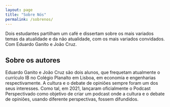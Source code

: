 ```yaml
---
layout: page
title: "Sobre Nós"
permalink: /sobrenos/
---
```


Dois estudantes partilham um café e dissertam sobre os mais variados temas da atualidade e da não atualidade, com os mais variados convidados. Com Eduardo Ganito e João Cruz.

## Sobre os autores

Eduardo Ganito e João Cruz são dois alunos, que frequetam atualmente o currículo IB no Colégio Planalto em Lisboa, em economia e engenharias respectivamente. A cultura e o debate de opiniões sempre foram um dos seus interesses. Como tal, em 2021, lançaram oficialmente o Podcast Perspectivado como objetivo de criar um podcast  onde a cultura e o debate de opiniões, usando diferente perspectivas, fossem difundidos.
